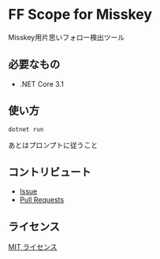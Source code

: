 # FF Scope for Misskey

Misskey用片思いフォロー検出ツール

## 必要なもの

- .NET Core 3.1

## 使い方

```
dotnet run
```

あとはプロンプトに従うこと

## コントリビュート

- [Issue](https://github.com/Xeltica/FFScopeForMisskey/issues)
- [Pull Requests](https://github.com/Xeltica/FFScopeForMisskey/pulls)

## ライセンス

[MIT ライセンス](LICENSE)
